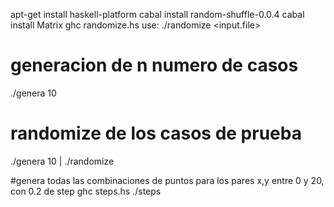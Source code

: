 apt-get install haskell-platform
cabal install random-shuffle-0.0.4
cabal install Matrix
ghc randomize.hs
use: ./randomize <input.file>

# generacion de n numero de casos
./genera 10

# randomize de los casos de prueba
./genera 10 | ./randomize

#genera todas las combinaciones de puntos para los pares x,y entre 0 y 20, con 0.2 de step
ghc steps.hs
./steps